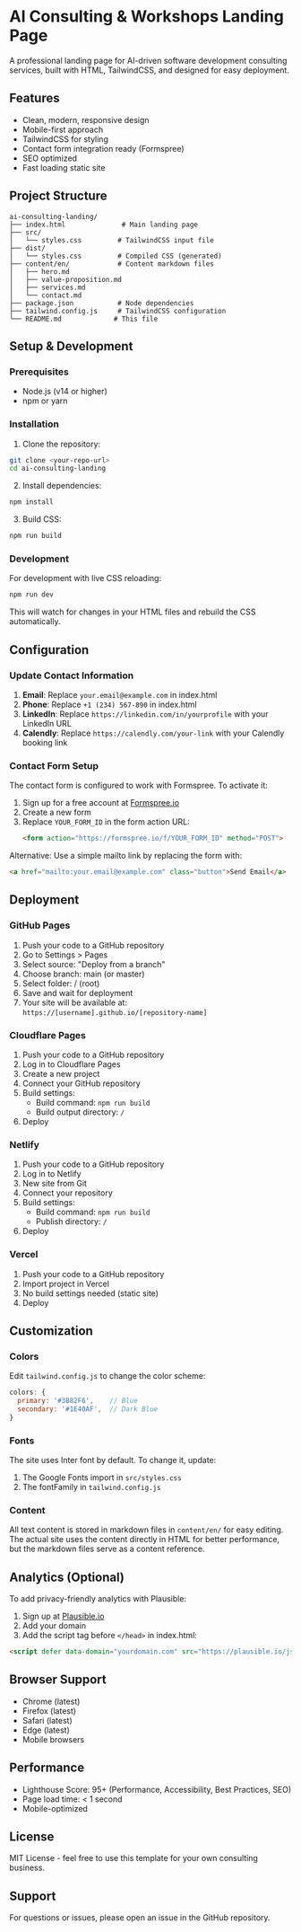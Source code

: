 # AI Consulting & Workshops Landing Page

A professional landing page for AI-driven software development consulting services, built with HTML, TailwindCSS, and designed for easy deployment.

## Features

- Clean, modern, responsive design
- Mobile-first approach
- TailwindCSS for styling
- Contact form integration ready (Formspree)
- SEO optimized
- Fast loading static site

## Project Structure

```
ai-consulting-landing/
├── index.html              # Main landing page
├── src/
│   └── styles.css         # TailwindCSS input file
├── dist/
│   └── styles.css         # Compiled CSS (generated)
├── content/en/            # Content markdown files
│   ├── hero.md
│   ├── value-proposition.md
│   ├── services.md
│   └── contact.md
├── package.json           # Node dependencies
├── tailwind.config.js     # TailwindCSS configuration
└── README.md             # This file
```

## Setup & Development

### Prerequisites
- Node.js (v14 or higher)
- npm or yarn

### Installation

1. Clone the repository:
```bash
git clone <your-repo-url>
cd ai-consulting-landing
```

2. Install dependencies:
```bash
npm install
```

3. Build CSS:
```bash
npm run build
```

### Development

For development with live CSS reloading:
```bash
npm run dev
```

This will watch for changes in your HTML files and rebuild the CSS automatically.

## Configuration

### Update Contact Information

1. **Email**: Replace `your.email@example.com` in index.html
2. **Phone**: Replace `+1 (234) 567-890` in index.html
3. **LinkedIn**: Replace `https://linkedin.com/in/yourprofile` with your LinkedIn URL
4. **Calendly**: Replace `https://calendly.com/your-link` with your Calendly booking link

### Contact Form Setup

The contact form is configured to work with Formspree. To activate it:

1. Sign up for a free account at [Formspree.io](https://formspree.io)
2. Create a new form
3. Replace `YOUR_FORM_ID` in the form action URL:
   ```html
   <form action="https://formspree.io/f/YOUR_FORM_ID" method="POST">
   ```

Alternative: Use a simple mailto link by replacing the form with:
```html
<a href="mailto:your.email@example.com" class="button">Send Email</a>
```

## Deployment

### GitHub Pages

1. Push your code to a GitHub repository
2. Go to Settings > Pages
3. Select source: "Deploy from a branch"
4. Choose branch: main (or master)
5. Select folder: / (root)
6. Save and wait for deployment
7. Your site will be available at: `https://[username].github.io/[repository-name]`

### Cloudflare Pages

1. Push your code to a GitHub repository
2. Log in to Cloudflare Pages
3. Create a new project
4. Connect your GitHub repository
5. Build settings:
   - Build command: `npm run build`
   - Build output directory: `/`
6. Deploy

### Netlify

1. Push your code to a GitHub repository
2. Log in to Netlify
3. New site from Git
4. Connect your repository
5. Build settings:
   - Build command: `npm run build`
   - Publish directory: `/`
6. Deploy

### Vercel

1. Push your code to a GitHub repository
2. Import project in Vercel
3. No build settings needed (static site)
4. Deploy

## Customization

### Colors

Edit `tailwind.config.js` to change the color scheme:
```javascript
colors: {
  primary: '#3B82F6',    // Blue
  secondary: '#1E40AF',  // Dark Blue
}
```

### Fonts

The site uses Inter font by default. To change it, update:
1. The Google Fonts import in `src/styles.css`
2. The fontFamily in `tailwind.config.js`

### Content

All text content is stored in markdown files in `content/en/` for easy editing. The actual site uses the content directly in HTML for better performance, but the markdown files serve as a content reference.

## Analytics (Optional)

To add privacy-friendly analytics with Plausible:

1. Sign up at [Plausible.io](https://plausible.io)
2. Add your domain
3. Add the script tag before `</head>` in index.html:
```html
<script defer data-domain="yourdomain.com" src="https://plausible.io/js/script.js"></script>
```

## Browser Support

- Chrome (latest)
- Firefox (latest)
- Safari (latest)
- Edge (latest)
- Mobile browsers

## Performance

- Lighthouse Score: 95+ (Performance, Accessibility, Best Practices, SEO)
- Page load time: < 1 second
- Mobile-optimized

## License

MIT License - feel free to use this template for your own consulting business.

## Support

For questions or issues, please open an issue in the GitHub repository.